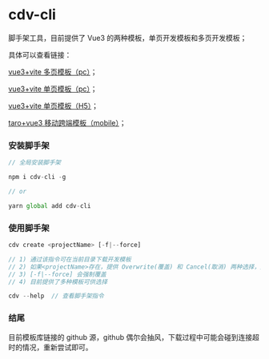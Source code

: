 # cdv-cli

脚手架工具，目前提供了 Vue3 的两种模板，单页开发模板和多页开发模板；

具体可以查看链接：

[vue3+vite 多页模板（pc）](https://github.com/dv-cli/vue3-vite-multiple-page)；

[vue3+vite 单页模板（pc）](https://github.com/dv-cli/vue3-ts-vite)；

[vue3+vite 单页模板（H5）](https://github.com/dv-cli/vue3-ts-vite-h5)；

[taro+vue3 移动跨端模板（mobile）](https://github.com/dv-cli/taro-vue3)；

### 安装脚手架

```javascript
// 全局安装脚手架

npm i cdv-cli -g

// or

yarn global add cdv-cli

```

### 使用脚手架

```javascript
cdv create <projectName> [-f|--force]

// 1) 通过该指令可在当前目录下载开发模板
// 2) 如果<projectName>存在，提供 Overwrite(覆盖) 和 Cancel(取消) 两种选择，选择Overwrite，则覆盖
// 3) [-f|--force] 会强制覆盖
// 4) 目前提供了多种模板可供选择

cdv --help  // 查看脚手架指令
```

### 结尾

目前模板库链接的 github 源，github 偶尔会抽风，下载过程中可能会碰到连接超时的情况，重新尝试即可。

